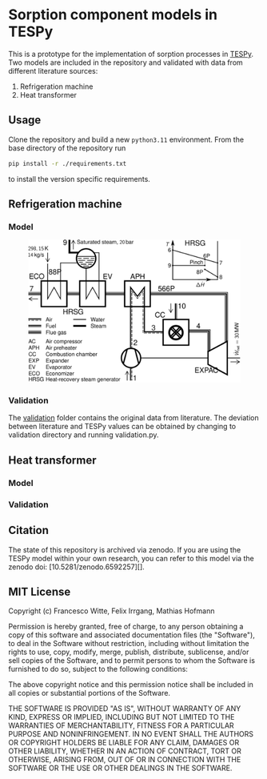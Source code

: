 # Sorption component models in TESPy

This is a prototype for the implementation of sorption processes in [TESPy][].
Two models are included in the repository and validated with data from different
literature sources:

1. Refrigeration machine
2. Heat transformer

## Usage

Clone the repository and build a new `python3.11` environment. From the base
directory of the repository run

``` bash
pip install -r ./requirements.txt
```

to install the version specific requirements.

## Refrigeration machine

### Model

<figure>
<img src="./flowsheet.svg" class="align-center" />
</figure>

### Validation

The [validation][] folder contains the original data from literature. The
deviation between literature and TESPy values can be obtained by changing to
validation directory and running validation.py.

## Heat transformer

### Model

### Validation

## Citation

The state of this repository is archived via zenodo. If you are using the
TESPy model within your own research, you can refer to this model via the
zenodo doi: [10.5281/zenodo.6592257][].

## MIT License

Copyright (c) Francesco Witte, Felix Irrgang, Mathias Hofmann

Permission is hereby granted, free of charge, to any person obtaining a copy
of this software and associated documentation files (the "Software"), to deal
in the Software without restriction, including without limitation the rights
to use, copy, modify, merge, publish, distribute, sublicense, and/or sell
copies of the Software, and to permit persons to whom the Software is
furnished to do so, subject to the following conditions:

The above copyright notice and this permission notice shall be included in all
copies or substantial portions of the Software.

THE SOFTWARE IS PROVIDED "AS IS", WITHOUT WARRANTY OF ANY KIND, EXPRESS OR
IMPLIED, INCLUDING BUT NOT LIMITED TO THE WARRANTIES OF MERCHANTABILITY,
FITNESS FOR A PARTICULAR PURPOSE AND NONINFRINGEMENT. IN NO EVENT SHALL THE
AUTHORS OR COPYRIGHT HOLDERS BE LIABLE FOR ANY CLAIM, DAMAGES OR OTHER
LIABILITY, WHETHER IN AN ACTION OF CONTRACT, TORT OR OTHERWISE, ARISING FROM,
OUT OF OR IN CONNECTION WITH THE SOFTWARE OR THE USE OR OTHER DEALINGS IN THE
SOFTWARE.


  [TESPy]: https://github.com/oemof/tespy
  [validation]: ./validation/
